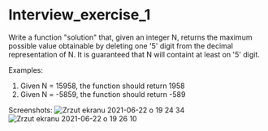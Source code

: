 # Interview_exercise_1

Write a function "solution" that, given an integer N, returns the maximum possible value obtainable by deleting one '5' digit from the decimal representation of N. It is guaranteed that N will containt at least on '5' digit.

Examples:

1. Given N = 15958, the function should return 1958
2. Given N = -5859, the function should return -589

Screenshots:
![Zrzut ekranu 2021-06-22 o 19 24 34](https://user-images.githubusercontent.com/56914063/122971622-86c87400-d38f-11eb-9d6c-ddd5b5f0c3bf.png)
![Zrzut ekranu 2021-06-22 o 19 26 10](https://user-images.githubusercontent.com/56914063/122971790-bbd4c680-d38f-11eb-9d7b-e740d72ae8ee.png)







